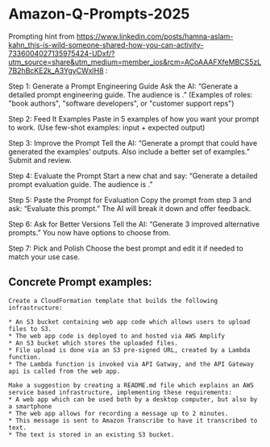 # Amazon-Q-Prompts-2025

Prompting hint from https://www.linkedin.com/posts/hamna-aslam-kahn_this-is-wild-someone-shared-how-you-can-activity-7336004027135975424-UDxf/?utm_source=share&utm_medium=member_ios&rcm=ACoAAAFXfeMBCS5zL7B2hBcKE2k_A3YgyCWxlH8 :

Step 1: Generate a Prompt Engineering Guide
Ask the AI:
“Generate a detailed prompt engineering guide. The audience is <insert role>.”
(Examples of roles: "book authors", "software developers", or "customer support reps")

Step 2: Feed It Examples
Paste in 5 examples of how you want your prompt to work.
(Use few-shot examples: input + expected output)

Step 3: Improve the Prompt
Tell the AI:
“Generate a prompt that could have generated the examples’ outputs. Also include a better set of examples.”
Submit and review.

Step 4: Evaluate the Prompt
Start a new chat and say:
“Generate a detailed prompt evaluation guide. The audience is <insert role>.”

Step 5: Paste the Prompt for Evaluation
Copy the prompt from step 3 and ask:
“Evaluate this prompt.”
The AI will break it down and offer feedback.

Step 6: Ask for Better Versions
Tell the AI:
“Generate 3 improved alternative prompts.”
You now have options to choose from.

Step 7: Pick and Polish
Choose the best prompt and edit it if needed to match your use case.

## Concrete Prompt examples:
```
Create a CloudFormation template that builds the following infrastructure:

* An S3 bucket containing web app code which allows users to upload files to S3.
* The web app code is deployed to and hosted via AWS Amplify
* An S3 bucket which stores the uploaded files.
* File upload is done via an S3 pre-signed URL, created by a Lambda function.
* The Lambda function is invoked via API Gatway, and the API Gateway api is called from the web app.
```

```
Make a suggestion by creating a README.md file which explains an AWS service based infrastructure, implementing these requirements:
* A web app which can be used both by a desktop computer, but also by a smartphone
* The web app allows for recording a message up to 2 minutes.
* This message is sent to Amazon Transcribe to have it transcribed to text.
* The text is stored in an existing S3 bucket.
```
